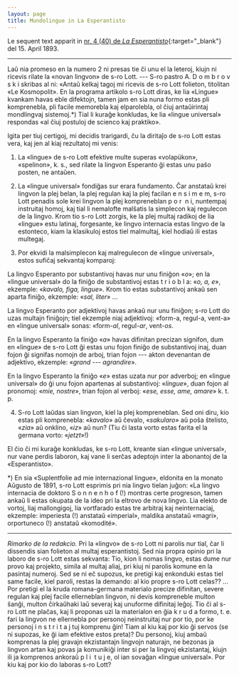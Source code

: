 ```yaml
---
layout: page
title: Mundolingue in La Esperantisto
---
```

Le sequent text apparit in [nr. 4 (40) de *La Esperantisto*](https://anno.onb.ac.at/cgi-content/anno-plus?aid=e0a&datum=1893&page=54&size=45){:target="_blank"} del 15. April 1893.

---

Laŭ nia promeso en la numero 2 ni presas tie ĉi unu el la leteroj, kiujn ni ricevis rilate la «novan lingvon» de s-ro Lott. --- S-ro pastro A. D o m b r o v s k i skribas al ni: «Antaŭ kelkaj tagoj mi ricevis de s-ro Lott folieton, titolitan «Le Kosmopolit». En la programa artikolo s-ro Lott diras, ke lia «Lingue» kvankam havas eble difektojn, tamen jam en sia nuna formo estas pli komprenebla, pli facile memorebla kaj elparolebla, ol ĉiuj antaŭirintaj mondlingvaj sistemoj.\*) Tial li kuraĝe konkludas, ke lia «lingue universal» respondas «al ĉiuj postuloj de scienco kaj praktiko».

Igita per tiuj certigoj, mi decidis trarigardi, ĉu la diritaĵo de s-ro Lott estas vera, kaj jen al kiaj rezultatoj mi venis:

1) La «lingue» de s-ro Lott efektive multe superas «volapükon», «spelinon», k. s., sed rilate la lingvon Esperanto ĝi estas unu paŝo posten, ne antaŭen.

2) La «lingue universal» fondiĝas sur erara fundamento. Ĉar anstataŭ krei lingvon la plej belan, la plej regulan kaj la plej facilan e n  s i  m e m, s-ro Lott penadis sole krei lingvon la plej kompreneblan p o r&nbsp;&nbsp;n i, nuntempaj instruitaj homoj, kaj tial li nemalofte malŝatis la simplecon kaj regulecon de la lingvo. Krom tio s-ro Lott zorgis, ke la plej multaj radikoj de lia «lingue» estu latinaj, forgesante, ke lingvo internacia estas lingvo de la estonteco, kiam la klasikuloj estos tiel malmultaj, kiel hodiaŭ ili estas multegaj.

3) Por ekvidi la malsimplecon kaj malregulecon de «lingue universal», estos sufiĉaj sekvantaj komparoj:

La lingvo Esperanto por substantivoj havas nur unu finiĝon «*o*»; en la «lingue universal» do la finiĝo de substantivoj estas t r i o b l a: «*o, a, e*», ekzemple: «*kavalo, figa, lingue*». Krom tio estas substantivoj ankaŭ sen aparta finiĝo, ekzemple: «*sal, liter*» ...

La lingvo Esperanto por adjektivoj havas ankaŭ nur unu finiĝon; s-ro Lott do uzas multajn finiĝojn; tiel ekzemple niaj adjektivoj: «form-a, regul-a, vent-a» en «lingue universal» sonas: «form-*al*, regul-*ar*, vent-*os*.

En la lingvo Esperanto la finiĝo «*a*» havas difinitan precizan signifon, dum en «lingue» de s-ro Lott ĝi estas unu fojon finiĝo de substantivoj inaj, duan fojon ĝi signifas nomojn de arboj, trian fojon --- akton devenantan de adjektivo, ekzemple: «*grand --- agrandire*».

En la lingvo Esperanto la finiĝo «*e*» estas uzata nur por adverboj; en «lingue universal» do ĝi unu fojon apartenas al substantivoj: «*lingue*», duan fojon al pronomoj: «*mie, nostre*», trian fojon al verboj: «*ese, esse, ame, amare*» k. t. p.

4) S-ro Lott laŭdas sian lingvon, kiel la plej kompreneblan. Sed oni diru, kio estas pli komprenebla: «*kavalo*» aŭ ĉevalo, «*sakularo*» aŭ poŝa ŝtelisto, «*zia*» aŭ onklino, «*iz*» aŭ nun? (Tiu ĉi lasta vorto estas farita el la germana vorto: «*jetzt*»!)

El ĉio ĉi mi kuraĝe konkludas, ke s-ro Lott, kreante sian «lingue universal», nur vane perdis laboron, kaj vane li serĉas adeptojn inter la abonantoj de la «Esperantisto».

\*) En sia «Suplentfolie ad mie internazional lingue», eldonita en la monato Aŭgusto de 1891, s-ro Lott esprimis pri nia lingvo tielan juĝon: «La lingvo internacia de doktoro S o n n e n h o f (!) montras certe progreson, tamen ankaŭ li estas okupata de la ideo pri la eltrovo de nova lingvo. Lia elekto de vortoj, liaj mallongigoj, lia vortfarado estas tre arbitraj kaj neinternaciaj, ekzemple: imperiesta (!) anstataŭ «imperial», maldika anstataŭ «magri», orportuneco (!) anstataŭ «komodité».

---

*Rimarko de la redakcio.* Pri la «lingvo» de s-ro Lott ni parolis nur tial, ĉar li dissendis sian folieton al multaj esperantistoj. Sed nia propra opinio pri la laboro de s-ro Lott estas sekvanta: Tio, kion li nomas lingvo, estas dume nur provo kaj projekto, simila al multaj aliaj, pri kiuj ni parolis komune en la pasintaj numeroj. Sed se ni eĉ supozus, ke pretigi kaj enkonduki estas tiel same facile, kiel paroli, restas la demando: al kio propre s-ro Lott celas?? ... Por pretigi el la kruda romana-germana materialo precize difinitan, severe regulan kaj plej facile ellerneblan lingvon, ni devis kompreneble multon ŝanĝi, multon ĉirkaŭhaki laŭ severaj kaj unuforme difinitaj leĝoj. Tio ĉi al s-ro Lott ne plaĉas, kaj li proponas uzi la materialon en ĝia k r u d a formo, t. e. fari la lingvon ne ellernebla por personoj neinstruitaj nur por tio, por ke personoj i n s t r i t a j tuj komprenu ĝin! Tiam al kiu kaj por kio ĝi servos (se ni supozas, ke ĝi iam efektive estos preta)? Du personoj, kiuj ambaŭ komprenas la plej gravajn ekzistantajn lingvojn naturajn, ne bezonas ja lingvon artan kaj povas ja komunikiĝi inter si per la lingvoj ekzistantaj, kiujn ili ja komprenos ankoraŭ p l i&nbsp;&nbsp;t u j e, ol ian sovaĝan «lingue universal». Por kiu kaj por kio do laboras s-ro Lott?
